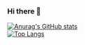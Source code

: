 ### Hi there 👋

<!--
**phucvien2511/phucvien2511** is a ✨ _special_ ✨ repository because its `README.md` (this file) appears on your GitHub profile.

Here are some ideas to get you started:

- 🔭 I’m currently working on ...
- 🌱 I’m currently learning ...
- 👯 I’m looking to collaborate on ...
- 🤔 I’m looking for help with ...
- 💬 Ask me about ...
- 📫 How to reach me: ...
- 😄 Pronouns: ...
- ⚡ Fun fact: ...
-->
[![Anurag's GitHub stats](https://github-readme-stats.vercel.app/api?username=phucvien2511)](https://github.com/phucvien2511?tab=repositories)
<br>
[![Top Langs](https://github-readme-stats.vercel.app/api/top-langs/?username=phucvien2511&hide=makefile,assembly&exclude_repo=OS-221,VXL-VDK-LAB1,VXL-VDK-LAB2,MPU-PCU-Lab-3,MCU-MP4-LAB4,MPU-MCU-LAB5,MPU-MCU-Lab-1,logic-design-project,MCU-MPU-Assignment,MPU-MCU-Midterm-221)](https://github.com/phucvien2511?tab=repositories)
